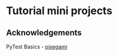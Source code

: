 # Tutorial mini projects

## Acknowledgements
PyTest Basics - [pixegami](https://github.com/pixegami/simple-pytest-tutorial)
